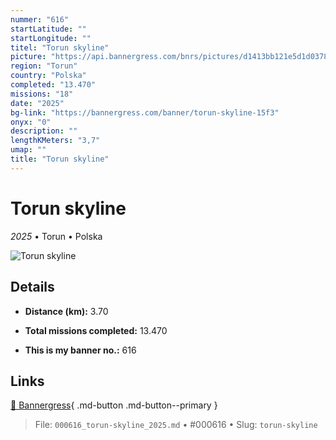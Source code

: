 ```yaml
---
nummer: "616"
startLatitude: ""
startLongitude: ""
titel: "Torun skyline"
picture: "https://api.bannergress.com/bnrs/pictures/d1413bb121e5d1d037822169d6c692b5"
region: "Torun"
country: "Polska"
completed: "13.470"
missions: "18"
date: "2025"
bg-link: "https://bannergress.com/banner/torun-skyline-15f3"
onyx: "0"
description: ""
lengthKMeters: "3,7"
umap: ""
title: "Torun skyline"
---
```

# Torun skyline

*2025* • Torun • Polska

![Torun skyline](https://api.bannergress.com/bnrs/pictures/d1413bb121e5d1d037822169d6c692b5)

## Details
- **Distance (km):** 3.70

- **Total missions completed:** 13.470
- **This is my banner no.:** 616




## Links
[🔗 Bannergress](https://bannergress.com/banner/torun-skyline-15f3){ .md-button .md-button--primary }



> File: `000616_torun-skyline_2025.md` • #000616 • Slug: `torun-skyline`
